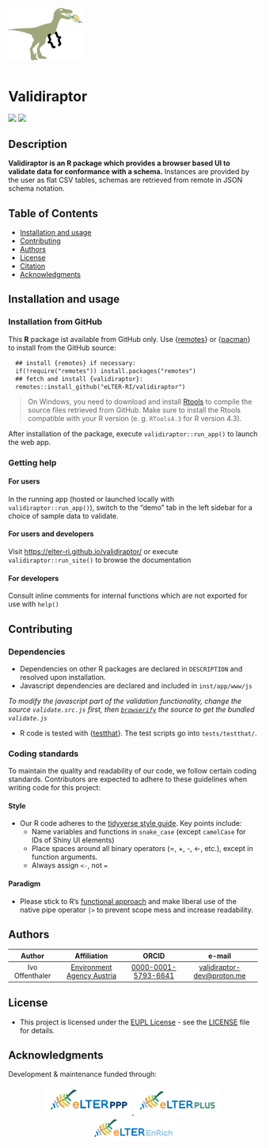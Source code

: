 
<img src='man/figures/eLTER-IMAGE-validiraptor.svg' width = '150px' style = 'display:block; margin-top:5em; clear:both !important' />

<br/>

# Validiraptor

![](https://img.shields.io/badge/license-EUPL--1.2-blue)
![](https://img.shields.io/badge/R-v4.3.3-blue)

## Description

**Validiraptor is an R package which provides a browser based UI to
validate data for conformance with a schema.** Instances are provided by
the user as flat CSV tables, schemas are retrieved from remote in JSON
schema notation.

## Table of Contents

- [Installation and usage](#installation-and-usage)
  <!---   [Data standards](#data-standards)
  -   [File naming nomenclature](#file-naming-nomenclature)
  -   [Reproducibility](#reproducibility)
  -->
- [Contributing](#contributing)
- [Authors](#authors)
- [License](#license)
- [Citation](#citation)
- [Acknowledgments](#acknowledgments)

## Installation and usage

### Installation from GitHub

This **R** package ist available from GitHub only. Use
{[remotes](https://cran.r-project.org/web/packages/remotes/index.html)}
or {[pacman](https://cran.r-project.org/web/packages/pacman/index.html)}
to install from the GitHub source:

      ## install {remotes} if necessary:
      if(!require("remotes")) install.packages("remotes")
      ## fetch and install {validiraptor}:
      remotes::install_github("eLTER-RI/validiraptor")

> On Windows, you need to download and install
> [Rtools](https://cran.r-project.org/bin/windows/Rtools/rtools43/rtools.html)
> to compile the source files retrieved from GitHub. Make sure to
> install the Rtools compatible with your R version (e. g. `RTools4.3`
> for R version 4.3).

After installation of the package, execute `validiraptor::run_app()` to
launch the web app.

### Getting help

#### For users

In the running app (hosted or launched locally with
`validiraptor::run_app()`), switch to the “demo” tab in the left sidebar
for a choice of sample data to validate.

#### For users and developers

Visit <https://elter-ri.github.io/validiraptor/> or execute
`validiraptor::run_site()` to browse the documentation

#### For developers

Consult inline comments for internal functions which are not exported
for use with `help()`

## Contributing

### Dependencies

- Dependencies on other R packages are declared in `DESCRIPTION` and
  resolved upon installation.
- Javascript dependencies are declared and included in `inst/app/www/js`

*To modify the javascript part of the validation functionality, change
the source `validate.src.js` first, then
[`browserify`](https://www.npmjs.com/package/browserify) the source to
get the bundled `validate.js`*

- R code is tested with {[testthat](https://testthat.r-lib.org/)}. The
  test scripts go into `tests/testthat/`.

### Coding standards

To maintain the quality and readability of our code, we follow certain
coding standards. Contributors are expected to adhere to these
guidelines when writing code for this project:

#### Style

- Our R code adheres to the [tidyverse style
  guide](https://style.tidyverse.org/). Key points include:
  - Name variables and functions in `snake_case` (except `camelCase` for
    IDs of Shiny UI elements)
  - Place spaces around all binary operators (=, +, -, \<-, etc.),
    except in function arguments.
  - Always assign `<-`, not `=`

#### Paradigm

- Please stick to R’s [functional
  approach](https://adv-r.hadley.nz/fp.html) and make liberal use of the
  native pipe operator `|>` to prevent scope mess and increase
  readability.

<!-- general advice for contributors, include in README ?
&#10;### Tools for enforcing style
&#10;-   R packages to support styling (and other code checks) are
    [`lintr`](https://lintr.r-lib.org/) or
    [`styler`](https://styler.r-lib.org/). RStudio and other
    popular code editors also offer R-specific linting modes/plugins.
&#10;## Data standards
&#10;This project adheres to eLTER data standards. Please ensure all data
complies with these standards (*e. g. by using this package*)
    and is deposited appropriately in
[Zenodo](https://zenodo.org/communities/elter) or
[B2SHARE](https://b2share.eudat.eu/communities/LTER) repositories as per
eLTER community guidelines.
&#10;
&#10;## File naming nomenclature
&#10;To ensure clarity and ease of access for all contributors, please adhere
to the following file naming conventions:
&#10;-   Use descriptive names that reflect the content or purpose of the
    file.
-   Use underscores (\_) to separate different elements of R source file names
    (`awesome_function.R`) as well as to denote spaces within
    an element (`my_important_dataframe`)
-   Keep file names concise, avoiding unnecessary abbreviations while
    maintaining sufficient detail. 
    [Here's how to name R source files](https://r-pkgs.org/code.html#sec-code-organising)
&#10;
## Reproducibility
&#10;Ensure the reproducibility of your work by:
&#10;-   Providing detailed descriptions of methods and protocols in the
    documentation.
-   Including version-controlled source code for all scripts and
    analysis workflows.
-   Specifying versions and sources of external libraries and tools
    used.
-   Sharing raw data and processed results in accessible, referenced
    data repositories with clear metadata.
-   Documenting any deviations from the expected protocols.
&#10;## Contributing
&#10;The repository should have clear instructions on how to contribute to
the project. This should include different files with clear
instructions. To do so, add a folder named `.github` on the project
root. In this folder you should add the following files:
&#10;-   `CONTRIBUTING.md`
-   `CODE_OF_CONDUCT.md`
-   `PULL_REQUEST_TEMPLATE.md`
-   `ISSUE_TEMPLATE.md`
-   `BUG_REPORT.md`
-   `FEATURE_REQUEST.md`
&#10;
end general dev advice  -->

## Authors

|     Author      |                       Affiliation                       |                            ORCID                             |            e-mail            |
|:---------------:|:-------------------------------------------------------:|:------------------------------------------------------------:|:----------------------------:|
| Ivo Offenthaler | [Environment Agency Austria](https://ror.org/013vyke20) | [0000-0001-5793-6641](https://orcid.org/0000-0001-5793-6641) | <validiraptor-dev@proton.me> |

## License

- This project is licensed under the [EUPL License](https://eupl.eu/) -
  see the [LICENSE](LICENSE) file for details.

## Acknowledgments

Development & maintenance funded through:

<p align="center">
<a href="https://elter-ri.eu/elter-ppp">
<img src="man/figures/eLTER-IMAGE-PPP_logo-v01.svg" alt="eLTER PLUS Logo" width="175" height="auto"/>
</a> <a href="https://elter-ri.eu/elter-plus">
<img src="man/figures/eLTER-IMAGE-PLUS_logo-v01.svg" width="175" height="auto"/>
</a> <a href="https://elter-ri.eu/elter-enrich">
<img src="man/figures/eLTER-IMAGE-EnRich_logo-v01.svg" alt="eLTER EnRich Logo" width="175" height="auto"/>
</a>
</p>
